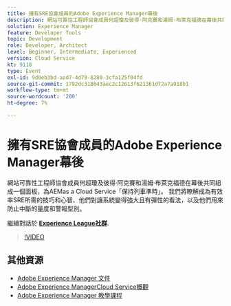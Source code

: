 ```yaml
---
title: 擁有SRE協會成員的Adobe Experience Manager幕後
description: 網站可靠性工程師協會成員何超瓊及彼得·阿克賽和湯姆·布萊克福德在幕後共同組成一個面板，為AEMas a Cloud Service「保持列車準時」。 我們將瞭解成為有效率SRE所需的技巧和心智、他們對讓系統變得強大且有彈性的看法，以及他們用來防止中斷的量度和警報型別。
solution: Experience Manager
feature: Developer Tools
topic: Development
role: Developer, Architect
level: Beginner, Intermediate, Experienced
version: Cloud Service
kt: 9118
type: Event
exl-id: 9d0eb3bd-aad7-4d79-8280-3cfa125f04fd
source-git-commit: 1792dc318643aec2c12613f621361d72a7a918b1
workflow-type: tm+mt
source-wordcount: '200'
ht-degree: 7%

---
```


# 擁有SRE協會成員的Adobe Experience Manager幕後

網站可靠性工程師協會成員何超瓊及彼得·阿克賽和湯姆·布萊克福德在幕後共同組成一個面板，為AEMas a Cloud Service「保持列車準時」。 我們將瞭解成為有效率SRE所需的技巧和心智、他們對讓系統變得強大且有彈性的看法，以及他們用來防止中斷的量度和警報型別。

繼續對話於 **[Experience League社群](https://adobe.ly/2WoCVOU)**.

>[!VIDEO](https://video.tv.adobe.com/v/337527/?quality=12&learn=on&hidetitle=true)

## 其他資源

- [Adobe Experience Manager 文件](https://experienceleague.adobe.com/docs/experience-manager-cloud-service.html)
- [Adobe Experience ManagerCloud Service概觀](https://experienceleague.adobe.com/docs/experience-manager-cloud-service/overview/home.html)
- [Adobe Experience Manager 教學課程](https://experienceleague.adobe.com/docs/experience-manager-tutorials.html)

